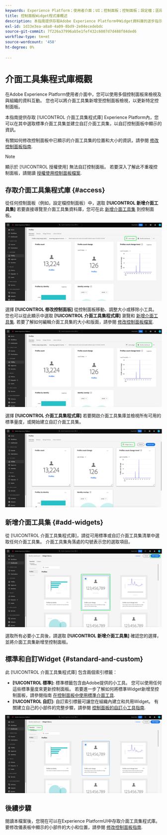 ```yaml
---
keywords: Experience Platform；使用者介面；UI；控制面板；控制面板；設定檔；區段；目的地；授權使用
title: 控制面板Widget程式庫概述
description: 本指南提供存取Adobe Experience Platform中Widget資料庫的逐步指示。
exl-id: 1d33e3ea-a8a8-4a09-8bd9-2e04ecedebdc
source-git-commit: 7f226a37996ab5e1fef432c6007d7d488f84ded6
workflow-type: tm+mt
source-wordcount: '458'
ht-degree: 0%

---
```


# 介面工具集程式庫概觀

在Adobe Experience Platform使用者介面中，您可以使用多個控制面板來檢視及與組織的資料互動。 您也可以將介面工具集新增至控制面板檢視，以更新特定控制面板。

本指南提供存取 [!UICONTROL 介面工具集程式庫] Experience Platform內，您可以在其中選取標準介面工具集並建立自訂介面工具集，以自訂控制面板中顯示的資訊。

有關如何修改控制面板中已顯示的介面工具集的位置和大小的資訊，請參閱 [修改控制面板指南](modify.md).

>[!NOTE]
>
>顯示於 [!UICONTROL 授權使用] 無法自訂控制面板。 若要深入了解此不重複控制面板，請閱讀 [授權使用控制面板檔案](../guides/license-usage.md).

## 存取介面工具集程式庫 {#access}

從任何控制面板（例如，設定檔控制面板）中，選取 **[!UICONTROL 新增介面工具集]** 若要直接導覽至介面工具集資料庫，您可在此 [新增介面工具集](#add-widgets) 到控制面板。

![「配置檔案」儀表板概述頁簽，其中突出顯示了「添加介面工具集」按鈕。](../images/customization/profiles-overview-add-widget.png)

選擇 **[!UICONTROL 修改控制面板]** 從控制面板移動、調整大小或移除小工具。 您也可以從此顯示中選取 **[!UICONTROL 介面工具集程式庫]** 瀏覽和 [新增介面工具集](#add-widgets). 若要了解如何編輯介面工具集的大小和版面，請參閱 [修改控制面板檔案](./modify.md).

![「設定檔」控制面板概觀，並反白顯示「修改」控制面板。](../images/customization/modify-dashboard.png)

選擇 **[!UICONTROL 介面工具集程式庫]** 若要開啟介面工具集庫並檢視所有可用的標準量度，或開始建立自訂介面工具集。

![修改控制面板檢視，並反白顯示Widget程式庫。](../images/customization/widget-library-button.png)

## 新增介面工具集 {#add-widgets}

從 [!UICONTROL 介面工具集程式庫]，請從可用標準或自訂介面工具集清單中選取任何介面工具集。 介面工具集角落處的勾號表示您的選取項目。

![包含選定介面工具集的介面工具集庫，並突出顯示複選標籤。](../images/customization/confirm-selected-widget-to-add.png)

選取所有必要小工具後，請選取 **[!UICONTROL 新增介面工具集]** 確認您的選擇，並將介面工具集新增至控制面板。

## 標準和自訂Widget {#standard-and-custom}

此 [!UICONTROL 介面工具集程式庫] 包含兩個索引標籤：

* **[!UICONTROL 標準]:** 標準標籤包含由Adobe提供的小工具。 您可以使用任何這些標準量度來更新控制面板。 若要進一步了解如何將標準Widget新增至控制面板，請參閱指南 [在控制面板中使用標準介面工具](standard-widgets.md).
* **[!UICONTROL 自訂]:** 自訂索引標籤可讓您在組織內建立和共用Widget。 有關建立自己的小部件的完整步驟，請參閱 [控制面板的自訂小工具指南](custom-widgets.md).

![強調顯示標準和自訂標籤的介面工具集庫。](../images/customization/widget-library.png)

## 後續步驟

閱讀本檔案後，您現在可以在Experience PlatformUI中存取介面工具集程式庫。 要修改儀表板中顯示的小部件的大小和位置，請參閱 [修改控制面板指南](modify.md).
